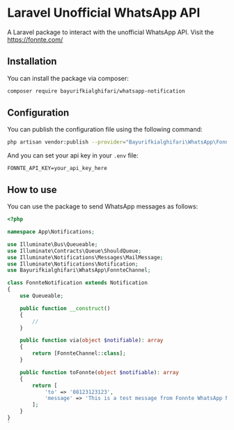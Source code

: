 # Laravel Unofficial WhatsApp API

A Laravel package to interact with the unofficial WhatsApp API.
Visit the https://fonnte.com/

## Installation

You can install the package via composer:

```bash
composer require bayurifkialghifari/whatsapp-notification
```

## Configuration

You can publish the configuration file using the following command:

```bash
php artisan vendor:publish --provider="Bayurifkialghifari\WhatsApp\FonnteServiceProvider"
```

And you can set your api key in your `.env` file:

```env
FONNTE_API_KEY=your_api_key_here
```

## How to use

You can use the package to send WhatsApp messages as follows:

```php
<?php

namespace App\Notifications;

use Illuminate\Bus\Queueable;
use Illuminate\Contracts\Queue\ShouldQueue;
use Illuminate\Notifications\Messages\MailMessage;
use Illuminate\Notifications\Notification;
use Bayurifkialghifari\WhatsApp\FonnteChannel;

class FonnteNotification extends Notification
{
    use Queueable;

    public function __construct()
    {
        //
    }

    public function via(object $notifiable): array
    {
        return [FonnteChannel::class];
    }

    public function toFonnte(object $notifiable): array
    {
        return [
            'to' => '08123123123',
            'message' => 'This is a test message from Fonnte WhatsApp Notification Channel',
        ];
    }
}
`
```
